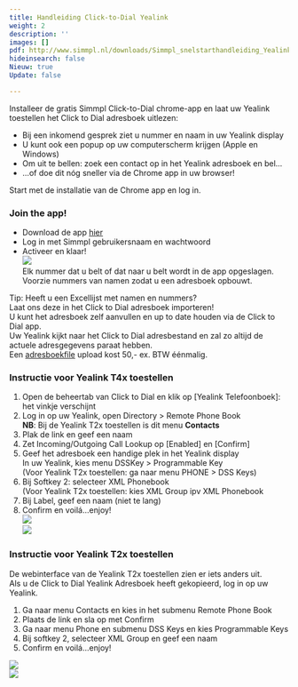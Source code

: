 ```yaml
---
title: Handleiding Click-to-Dial Yealink
weight: 2
description: ''
images: []
pdf: http://www.simmpl.nl/downloads/Simmpl_snelstarthandleiding_Yealink-C2D-adresboek.pdf
hideinsearch: false
Nieuw: true
Update: false

---
```

Installeer de gratis Simmpl Click-to-Dial chrome-app en laat uw Yealink toestellen het Click to Dial adresboek uitlezen:

* Bij een inkomend gesprek ziet u nummer en naam in uw Yealink display
* U kunt ook een popup op uw computerscherm krijgen (Apple en Windows)
* Om uit te bellen: zoek een contact op in het Yealink adresboek en bel...
* ...of doe dit nóg sneller via de Chrome app in uw browser!

Start met de installatie van de Chrome app en log in.

<h3>Join the app!</h3>

* Download de app <a href="https://goo.gl/Px9dGE" target="_blank">hier</a>
* Log in met Simmpl gebruikersnaam en wachtwoord
* Activeer en klaar!  
  ![](https://res.cloudinary.com/callvoip/image/upload/v1565088973/click2dial-yealink-1_au2gwv.png)  
  Elk nummer dat u belt of dat naar u belt wordt in de app opgeslagen.   
  Voorzie nummers van namen zodat u een adresboek opbouwt.

Tip: Heeft u een Excellijst met namen en nummers?  
Laat ons deze in het Click to Dial adresboek importeren!  
U kunt het adresboek zelf aanvullen en up to date houden via de Click to Dial app.  
Uw Yealink kijkt naar het Click to Dial adresbestand en zal zo altijd de actuele adresgegevens paraat hebben.  
Een <a href="https://www.callvoiptelefonie.nl/mijncallvoip/aanvragen/importeren-telefoonboek-in-click-to-dial/" target="_blank">adresboekfile</a> upload kost 50,- ex. BTW éénmalig.

<h3>Instructie voor Yealink T4x toestellen</h3>

1. Open de beheertab van Click to Dial en klik op \[Yealink Telefoonboek\]: het vinkje verschijnt
2. Log in op uw Yealink, open Directory > Remote Phone Book  
   **NB**: Bij de Yealink T2x toestellen is dit menu **Contacts**
3. Plak de link en geef een naam
4. Zet Incoming/Outgoing Call Lookup op \[Enabled\] en \[Confirm\]
5. Geef het adresboek een handige plek in het Yealink display  
   In uw Yealink, kies menu DSSKey > Programmable Key  
   (Voor Yealink T2x toestellen: ga naar menu PHONE > DSS Keys)
6. Bij Softkey 2: selecteer XML Phonebook  
   (Voor Yealink T2x toestellen: kies XML Group ipv XML Phonebook
7. Bij Label, geef een naam (niet te lang)
8. Confirm en voilá...enjoy!  
   ![](https://res.cloudinary.com/callvoip/image/upload/v1565092136/click2dial-yealink-2_e0z1ks.png)  
   ![](https://res.cloudinary.com/callvoip/image/upload/v1565092203/click2dial-yealink-3_dqdcvb.png)

<h3>Instructie voor Yealink T2x toestellen</h3>

De webinterface van de Yealink T2x toestellen zien er iets anders uit.  
Als u de Click to Dial Yealink Adresboek heeft gekopieerd, log in op uw Yealink.

1. Ga naar menu Contacts en kies in het submenu Remote Phone Book
2. Plaats de link en sla op met Confirm
3. Ga naar menu Phone en submenu DSS Keys en kies Programmable Keys
4. Bij softkey 2, selecteer XML Group en geef een naam
5. Confirm en voilá...enjoy!

![](https://res.cloudinary.com/callvoip/image/upload/v1565092457/click2dial-yealink-4_car0dx.png)  
![](https://res.cloudinary.com/callvoip/image/upload/v1565092472/click2dial-yealink-5_thhkqe.png)
